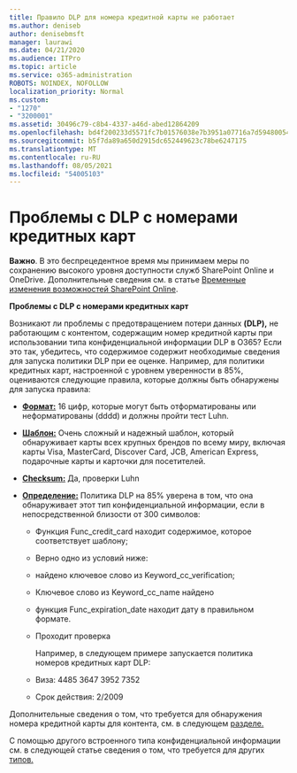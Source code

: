 ```yaml
---
title: Правило DLP для номера кредитной карты не работает
ms.author: deniseb
author: denisebmsft
manager: laurawi
ms.date: 04/21/2020
ms.audience: ITPro
ms.topic: article
ms.service: o365-administration
ROBOTS: NOINDEX, NOFOLLOW
localization_priority: Normal
ms.custom:
- "1270"
- "3200001"
ms.assetid: 30496c79-c8b4-4337-a46d-abed12864209
ms.openlocfilehash: bd4f200233d5571fc7b01576038e7b3951a07716a7d5948005418d2896291ee5
ms.sourcegitcommit: b5f7da89a650d2915dc652449623c78be6247175
ms.translationtype: MT
ms.contentlocale: ru-RU
ms.lasthandoff: 08/05/2021
ms.locfileid: "54005103"
---
```

# <a name="dlp-issues-with-credit-card-numbers"></a>Проблемы с DLP с номерами кредитных карт

**Важно**. В это беспрецедентное время мы принимаем меры по сохранению высокого уровня доступности служб SharePoint Online и OneDrive. Дополнительные сведения см. в статье [Временные изменения возможностей SharePoint Online](https://aka.ms/ODSPAdjustments).

**Проблемы с DLP с номерами кредитных карт**

Возникают ли проблемы с предотвращением потери данных **(DLP),** не работающим с контентом, содержащим номер кредитной карты при использовании типа конфиденциальной информации DLP в O365?  Если это так, убедитесь, что содержимое содержит необходимые сведения для запуска политики DLP при ее оценке. Например, для  политики кредитных карт, настроенной с уровнем уверенности в 85%, оцениваются следующие правила, которые должны быть обнаружены для запуска правила:
  
- **[Формат:](https://docs.microsoft.com/microsoft-365/compliance/sensitive-information-type-entity-definitions#format-19)** 16 цифр, которые могут быть отформатированы или неформатированы (dddd) и должны пройти тест Luhn.

- **[Шаблон:](https://docs.microsoft.com/microsoft-365/compliance/sensitive-information-type-entity-definitions#pattern-19)** Очень сложный и надежный шаблон, который обнаруживает карты всех крупных брендов по всему миру, включая карты Visa, MasterCard, Discover Card, JCB, American Express, подарочные карты и карточки для посетителей.

- **[Checksum:](https://docs.microsoft.com/microsoft-365/compliance/sensitive-information-type-entity-definitions#checksum-19)** Да, проверки Luhn

- **[Определение:](https://docs.microsoft.com/microsoft-365/compliance/sensitive-information-type-entity-definitions#definition-19)** Политика DLP на 85% уверена в том, что она обнаруживает этот тип конфиденциальной информации, если в непосредственной близости от 300 символов:

  - Функция Func_credit_card находит содержимое, которое соответствует шаблону;

  - Верно одно из условий ниже:

  - найдено ключевое слово из Keyword_cc_verification;

  - Ключевое слово из Keyword_cc_name найдено

  - функция Func_expiration_date находит дату в правильном формате.

  - Проходит проверка

    Например, в следующем примере запускается политика номеров кредитных карт DLP:

  - Виза: 4485 3647 3952 7352
  
  - Срок действия: 2/2009

Дополнительные сведения о том,  что требуется для обнаружения номера кредитной карты для контента, см. в следующем [разделе.](https://docs.microsoft.com/microsoft-365/compliance/sensitive-information-type-entity-definitions#credit-card-number)
  
С помощью другого встроенного типа конфиденциальной информации см. в следующей статье сведения о том, что требуется для других [типов.](https://docs.microsoft.com/microsoft-365/compliance/sensitive-information-type-entity-definitions)
  